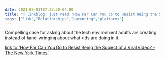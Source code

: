 ```yaml
---
date: 2021-09-01T07:23:30-04:00
title: "🔗 linkblog: just read 'How Far Can You Go to Resist Being the Subject of a Viral Video? - The New York Times'"
tags: ["link","Relationships","parenting","platforms"]
---
```

Compelling case for asking about the tech environment adults are creating instead of hand-wringing about what kids are doing in it.
 
[link to 'How Far Can You Go to Resist Being the Subject of a Viral Video? - The New York Times'](https://www.nytimes.com/2021/09/01/magazine/tiktok-pranks.html)
